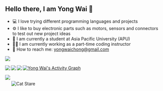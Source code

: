 ## Hello there, I am Yong Wai 👋

- 💻 I love trying different programming languages and projects
- ⚙️ I like to buy electronic parts such as motors, sensors and connectors to test out new project ideas 
- 🏫 I am currently a student at Asia Pacific University (APU) 
- 👨‍🏫 I am currently working as a part-time coding instructor 
- 📧 How to reach me: [yongwaichong@gmail.com](mailto:yongwaichong@gmail.com)

![](https://github-profile-trophy.vercel.app/?username=yonugy&theme=juicyfresh&no-frame=true&no-bg=true&margin-w=-13&row1)

<p>
  <a href="https://github.com/anuraghazra/github-readme-stats">
    <img align=left src="https://github-readme-stats.vercel.app/api/top-langs/?username=yonugy&theme=dark&layout=compact&hide_border=true&border_radius=7.5"/>
  </a>
</p>

<p>
  <a href="https://github.com/anuraghazra/github-readme-stats">
    <img align=left src="https://github-readme-stats.vercel.app/api?username=yonugy&theme=transparent&show_icons=true&hide_border=true&border_radius=10"/>
  </a>
</p>

<div>
  <img align="left" src="https://github-readme-stats.vercel.app/api/wakatime?username=Yonugy&layout=compact&theme=transparent&show_icons=true&hide_border=true&border_radius=0"/>
</div>


<a href="https://github.com/yonugy/github-readme-activity-graph"><img alt="Yong Wai's Activity Graph" src="https://github-readme-activity-graph.vercel.app/graph/?username=yonugy&bg_color=1F222E&color=4da6ff&line=02cf35&point=FFFFFF&hide_border=true" /></a>

<img src="https://komarev.com/ghpvc/?username=yonugy&color=blueviolet" style="vertical-align: top;">
<img src="https://media1.tenor.com/m/xRF_8aickxwAAAAd/silly-cat-silly-car.gif" alt="Cat Stare" style="flex: 0 1 48%; margin-top: 20px;"/>


